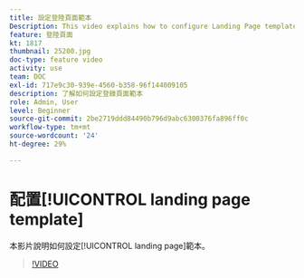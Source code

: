 ```yaml
---
title: 設定登陸頁面範本
Description: This video explains how to configure Landing Page templates in Adobe Campaign Standard.
feature: 登陸頁面
kt: 1817
thumbnail: 25200.jpg
doc-type: feature video
activity: use
team: DOC
exl-id: 717e9c30-939e-4560-b358-96f144009105
description: 了解如何設定登錄頁面範本
role: Admin, User
level: Beginner
source-git-commit: 2be2719ddd84490b796d9abc6300376fa896ff0c
workflow-type: tm+mt
source-wordcount: '24'
ht-degree: 29%

---
```


# 配置[!UICONTROL landing page template]

本影片說明如何設定[!UICONTROL landing page]範本。

>[!VIDEO](https://video.tv.adobe.com/v/25200/?quality=12)
